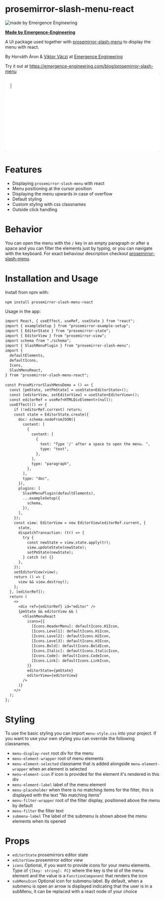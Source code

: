 # prosemirror-slash-menu-react

![made by Emergence Engineering](https://emergence-engineering.com/ee-logo.svg)

[**Made by Emergence-Engineering**](https://emergence-engineering.com/)

A UI package used together with [prosemirror-slash-menu](https://github.com/emergence-engineering/prosemirror-slash-menu) to display the menu with react.

By Horváth Áron & [Viktor Váczi](https://emergence-engineering.com/cv/viktor) at [Emergence Engineering](https://emergence-engineering.com/)

Try it out at <https://emergence-engineering.com/blog/prosemirror-slash-menu>
![alt text](https://github.com/emergence-engineering/prosemirror-slash-menu-react/blob/main/public/prosemirror-slash-menu.gif?raw=true)

# Features

- Displaying `prosemirror-slash-menu` with react
- Menu positioning at the cursor position
- Displaying the menu upwards in case of overflow
- Default styling
- Custom styling with css classnames
- Outside click handling

# Behavior

You can open the menu with the `/` key in an empty paragraph or after a space and you can filter the elements just by typing, or you can navigate with the keyboard.
For exact behaviour description checkout [prosemirror-slash-menu](https://github.com/emergence-engineering/prosemirror-slash-menu).


# Installation and Usage
Install from npm with:

`npm install prosemirror-slash-menu-react` 

Usage in the app:

```tsx
import React, { useEffect, useRef, useState } from "react";
import { exampleSetup } from "prosemirror-example-setup";
import { EditorState } from "prosemirror-state";
import { EditorView } from "prosemirror-view";
import schema from "./schema";
import { SlashMenuPlugin } from "prosemirror-slash-menu";
import {
  defaultElements,
  defaultIcons,
  Icons,
  SlashMenuReact,
} from "prosemirror-slash-menu-react";

const ProseMirrorSlashMenuDemo = () => {
  const [pmState, setPmState] = useState<EditorState>();
  const [editorView, setEditorView] = useState<EditorView>();
  const editorRef = useRef<HTMLDivElement>(null);
  useEffect(() => {
    if (!editorRef.current) return;
    const state = EditorState.create({
      doc: schema.nodeFromJSON({
        content: [
          {
            content: [
              {
                text: "Type '/' after a space to open the menu. ",
                type: "text",
              },
            ],
            type: "paragraph",
          },
        ],
        type: "doc",
      }),
      plugins: [
        SlashMenuPlugin(defaultElements),
        ...exampleSetup({
          schema,
        }),
      ],
    });
    const view: EditorView = new EditorView(editorRef.current, {
      state,
      dispatchTransaction: (tr) => {
        try {
          const newState = view.state.apply(tr);
          view.updateState(newState);
          setPmState(newState);
        } catch (e) {}
      },
    });
    setEditorView(view);
    return () => {
      view && view.destroy();
    };
  }, [editorRef]);
  return (
    <>
      <div ref={editorRef} id="editor" />
      {pmState && editorView && (
        <SlashMenuReact
          icons={{
            [Icons.HeaderMenu]: defaultIcons.H1Icon,
            [Icons.Level1]: defaultIcons.H1Icon,
            [Icons.Level2]: defaultIcons.H2Icon,
            [Icons.Level3]: defaultIcons.H3Icon,
            [Icons.Bold]: defaultIcons.BoldIcon,
            [Icons.Italic]: defaultIcons.ItalicIcon,
            [Icons.Code]: defaultIcons.CodeIcon,
            [Icons.Link]: defaultIcons.LinkIcon,
          }}
          editorState={pmState}
          editorView={editorView}
        />
      )}
    </>
  );
};
```


# Styling 

To use the basic styling you can import `menu-style.css` into your project. If you want to use your own styling you can override the following classnames.

- `menu-display-root` root div for the menu
- `menu-element-wrapper` root of menu elements
- `menu-element-selected` classname that is added alongside `menu-element-wrapper` when an element is selected
- `menu-element-icon` if icon is provided for the element it's rendered in this div
- `menu-element-label` label of the menu element
- `menu-placeholder` when there is no matching items for the filter, this is displayed with the text "No matching items"
- `menu-filter-wrapper` root of the filter display, positioned above the menu by default
- `menu-filter` the filter text 
- `submenu-label` The label of the submenu is shown above the menu elements when its opened

# Props 

- `editorState` prosemirrors editor state
- `editorView` prosemirror editor view
- `icons` Optional, if you want to provide icons for your menu elements. Type of `{[key: string]: FC}` where the key is the id of the menu element and the value is a `FunctionComponent` that renders the icon 
- `subMenuIcon` Optional icon for submenu label. By default, when a submenu is open an arrow is displayed indicating that the user is in a subMenu, it can be replaced with a react node of your choice
